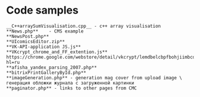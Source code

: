 # Code samples
 	__C++arraySumVisualisation.cpp__ - c++ array visualisation
	**News.php** 	- CMS example
	**NewsPost.php**
	**UIcomicsEditor.zip** 	
	**VK-API-application JS.js**	
	**VKcrypt_chrome_and_FF_extention.js** https://chrome.google.com/webstore/detail/vkcrypt/lemdbelcbpfbohjiimbcdhbonmlamdbm?hl=ru
	**afisha_yandex_parsing_2007.php**	
	**bitrixPrintGalleryById.php**
	**imageGeneration.php** - generation mag cover from upload image \ генерация обложки журнала с загруженной картинки
	**paginator.php** - links to other pages from CMC
	
